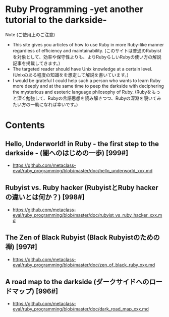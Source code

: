 # Ruby Programming -yet another tutorial to the darkside-

Note (ご使用上のご注意)
* This site gives you articles of how to use Ruby in more Ruby-like manner regardless of efficiency and maintainability. (このサイトは普通のRubyistを対象として、効率や保守性よりも、よりRubyらしいRubyの使い方の解説記事を掲載してきます。)
* The targeted reader should have Unix knowledge at a certain level. (Unixのある程度の知識をを想定して解説を書いています。)
* I would be grateful I could help such a person who wants to learn Ruby more deeply and at the same time to peep the darkside with deciphering the mysterious and esoteric language philosophy of Ruby. (Rubyをもっと深く勉強して、Rubyの言語思想を読み解きつつ、Rubyの深淵を覗いてみたい方の一助になれば幸いです。)


Contents
=================

## Hello, Underworld! in Ruby - the first step to the darkside - (闇へのはじめの一歩) [999#]

* https://github.com/metaclass-eval/ruby_programming/blob/master/doc/hello_underworld_xxx.md

## Rubyist vs. Ruby hacker (RubyistとRuby hackerの違いとは何か？) [998#]

* https://github.com/metaclass-eval/ruby_programming/blob/master/doc/rubyist_vs_ruby_hacker_xxx.md

## The Zen of Black Rubyist (Black Rubyistのための禅) [997#]

* https://github.com/metaclass-eval/ruby_programming/blob/master/doc/zen_of_black_ruby_xxx.md

## A road map to the darkside (ダークサイドへのロードマップ) [996#]

* https://github.com/metaclass-eval/ruby_programming/blob/master/doc/dark_road_map_xxx.md

